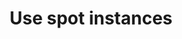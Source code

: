 ---
layout: tactic
title:  "Use spot instances"
tags:   AWS
t-sort: "Awesome Tactic"
t-type: "Architectural Tactic"
categories: resource-allocation
t-description: "AWS EC2 spot instances allow access to spare EC2 capacity. These instances are offered for a discounted price. The catch is that these instances are only offered if there are available resources and can be retracted at a two-minute notice. Hence, they are suitable for fault-tolerant, stateless applications. The energy consumed by software will not reduce when using spot instances. On the contrary, as the software needs to perform extra tasks to be compatible with spot instances (e.g., storing intermediate states), the overall energy consumption of the program might even increase. Nevertheless, spot instances allow the use of spare capacity, instead of requesting AWS to run more physical machines for the on-demand workload. Hence, more output is produced for relatively little extra energy. Thus, using spot instances might have a positive effect on energy efficiency. This effect is, however, difficult to assess as there is little transparency on the internal processes of the spot instances architecture."
t-participant: "Cloud consumer"
t-artifact: "AWS spot instances"
t-context: "Public cloud"
t-feature: 
t-intent: "Taking advantage of discounted resources for fault-tolerant and stateless applications"
t-targetQA: "Cost-efficiency"
t-relatedQA: 
t-measuredimpact: 
t-source: "Master Thesis “Architectural Tactics to Optimize Software for Energy Efficiency in the Public Cloud” by Sophie Vos"
t-source-doi: "NA"
---